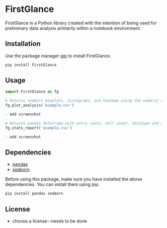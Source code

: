 # FirstGlance

FirstGlance is a Python library created with the intention of being used for preliminary data analysis primarily within a notebook environment.

## Installation

Use the package manager [pip](https://pip.pypa.io/en/stable/) to install FirstGlance.

```bash
pip install FirstGlance
```

## Usage

```python
import FirstGlance as fg

# Returns seaborn boxplots, histograms, and heatmap using the numeric columns
fg.plot_analysis('example.csv')

- add screenshot

# Returns pandas dataframe with entry count, null count, datatype and descriptive statistics for each column
fg.stats_report('example.csv')

- add screenshot

```

## Dependencies

- [pandas](https://pandas.pydata.org/)
- [seaborn](https://seaborn.pydata.org/)

Before using this package, make sure you have installed the above dependencies. You can install them using pip:

```bash
pip install pandas seaborn
```

## License

- choose a license--needs to be done